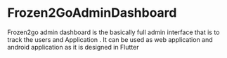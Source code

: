 # Frozen2GoAdminDashboard
Frozen2go admin dashboard is the basically full admin interface that is to track the users and Application . It can be used as web application and android application as it is designed in Flutter
